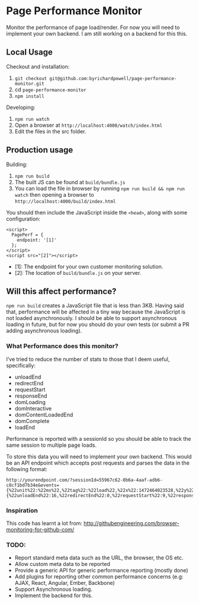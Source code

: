 # Page Performance Monitor

Monitor the performance of page load/render.  For now you will need to implement your own backend. I am still working on a backend for this this.

## Local Usage

Checkout and installation:

1. `git checkout git@github.com:byrichardpowell/page-performance-monitor.git`
2. cd `page-performance-monitor`
3. `npm install`

Developing:

1. `npm run watch`
2. Open a browser at `http://localhost:4000/watch/index.html`
3. Edit the files in the src folder.

## Production usage

Building:

1. `npm run build`
2. The built JS can be found at `build/bundle.js`
3. You can load the file in browser by running `npm run build && npm run watch` then opening a browser to `http://localhost:4000/build/index.html`

You should then include the JavaScript inside the `<head>`, along with some configuration:

````
<script>
  PagePerf = {
    endpoint: '[1]'
  };
</script>
<script src="[2]"></script>
````

* [1]: The endpoint for your own customer monitoring solution.
* [2]: The location of `build/bundle.js` on your server.

## Will this affect performance?

`npm run build` creates a JavaScript file that is less than 3KB.  Having said that, performance will be affected in a tiny way because the JavaScript is not loaded asynchronously.  I should be able to support asynchronous loading in future, but for now you should do your own tests (or submit a PR adding asynchronous loading).

### What Performance does this monitor?

I’ve tried to reduce the number of stats to those that I deem useful, specifically:

* unloadEnd
* redirectEnd
* requestStart
* responseEnd
* domLoading
* domInteractive
* domContentLoadedEnd
* domComplete
* loadEnd

Performance is reported with a sessionId so you should be able to track the same session to multiple page loads.

To store this data you will need to implement your own backend. This would be an API endpoint which accepts post requests and parses the data in the following format:

````
http://yourendpoint.com/?sessionId=55967c62-0b6a-4aaf-adb6-c8cf1bd7b34e&events={%22unit%22:%22ms%22,%22tag%22:%22load%22,%22x%22:1472464023528,%22y%22:{%22unloadEnd%22:16,%22redirectEnd%22:0,%22requestStart%22:9,%22responseEnd%22:16,%22domLoading%22:23,%22domInteractive%22:242,%22domContentLoadedEnd%22:243,%22domComplete%22:270,%22loadEnd%22:274}}
````

### Inspiration

This code has learnt a lot from: http://githubengineering.com/browser-monitoring-for-github-com/

### TODO:

* Report standard meta data such as the URL, the browser, the OS etc.
* Allow custom meta data to be reported
* Provide a generic API for generic performance reporting (mostly done)
* Add plugins for reporting other common performance concerns (e.g: AJAX, React, Angular, Ember, Backbone)
* Support Asynchronous loading.
* Implement the backend for this.
